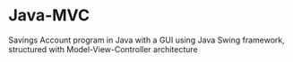 # Java-MVC
Savings Account program in Java with a GUI using Java Swing framework, structured with Model-View-Controller architecture
